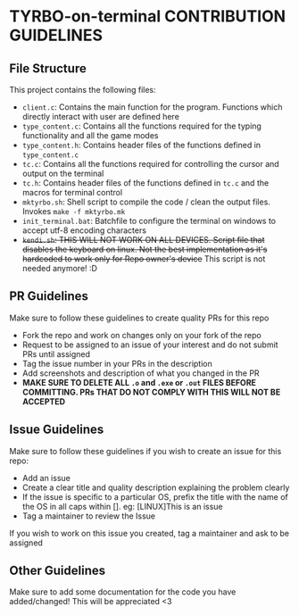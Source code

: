 # TYRBO-on-terminal CONTRIBUTION GUIDELINES

## File Structure
This project contains the following files:
  - `client.c`: Contains the main function for the program. Functions which directly interact with user are defined here
  - `type_content.c`: Contains all the functions required for the typing functionality and all the game modes
  - `type_content.h`: Contains header files of the functions defined in `type_content.c`
  - `tc.c`: Contains all the functions required for controlling the cursor and output on the terminal
  - `tc.h`: Contains header files of the functions defined in `tc.c` and the macros for terminal control
  - `mktyrbo.sh`: Shell script to compile the code / clean the output files. Invokes `make -f mktyrbo.mk`
  - `init_terminal.bat`: Batchfile to configure the terminal on windows to accept utf-8 encoding characters
  - ~~`kendi.sh`: THIS WILL NOT WORK ON ALL DEVICES. Script file that disables the keyboard on linux. Not the best implementation as it's hardcoded to work only for Repo owner's device~~ This script is not needed anymore! :D


## PR Guidelines
Make sure to follow these guidelines to create quality PRs for this repo
  - Fork the repo and work on changes only on your fork of the repo
  - Request to be assigned to an issue of your interest and do not submit PRs until assigned
  - Tag the issue number in your PRs in the description
  - Add screenshots and description of what you changed in the PR
  - **MAKE SURE TO DELETE ALL `.o` and `.exe` or `.out` FILES BEFORE COMMITTING. PRs THAT DO NOT COMPLY WITH THIS WILL NOT BE ACCEPTED**

## Issue Guidelines
Make sure to follow these guidelines if you wish to create an issue for this repo:
  - Add an issue 
  - Create a clear title and quality description explaining the problem clearly
  - If the issue is specific to a particular OS, prefix the title with the name of the OS in all caps within []. eg: [LINUX]This is an issue
  - Tag a maintainer to review the Issue

If you wish to work on this issue you created, tag a maintainer and ask to be assigned

## Other Guidelines
Make sure to add some documentation for the code you have added/changed! This will be appreciated <3
